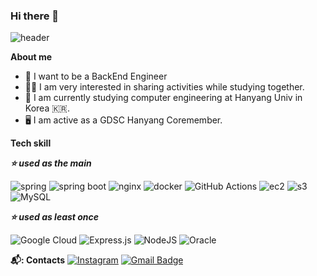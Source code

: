 ### Hi there 👋


![header](https://capsule-render.vercel.app/api?type=rounded&theme=tokyonight&height=100&section=header&text=Welcome%20to%20Dangeunii's%20Github✨&fontSize=30)

**About me**

- 💼 I want to be a BackEnd Engineer
- 👩‍💻 I am very interested in sharing activities while studying together.
- 🦁 I am currently studying computer engineering at Hanyang Univ in Korea 🇰🇷.
- 🖥 ️I am active as a GDSC Hanyang Coremember.


**Tech skill**

***⭐️ used as the main***️

![spring](https://img.shields.io/badge/Spring-6DB33F?style=for-the-badge&logo=Spring&logoColor=white) ![spring boot](https://img.shields.io/badge/springboot-6DB33F?style=for-the-badge&logo=springboot&logoColor=white)
![nginx](https://img.shields.io/badge/nginx-%23009639.svg?style=for-the-badge&logo=nginx&logoColor=white) ![docker](https://img.shields.io/badge/docker-%230db7ed.svg?style=for-the-badge&logo=docker&logoColor=white) ![GitHub Actions](https://img.shields.io/badge/github%20actions-%232671E5.svg?style=for-the-badge&logo=githubactions&logoColor=white)
![ec2](https://img.shields.io/badge/Amazon%20EC2-FF9900?style=for-the-badge&logo=Amazon%20EC2&logoColor=white) ![s3](https://img.shields.io/badge/Amazon%20S3-569A31?style=for-the-badge&logo=Amazon%20S3&logoColor=white) ![MySQL](https://img.shields.io/badge/mysql-%2300f.svg?style=for-the-badge&logo=mysql&logoColor=white)

***⭐️ used as least once️***

![Google Cloud](https://img.shields.io/badge/GoogleCloud-%234285F4.svg?style=for-the-badge&logo=google-cloud&logoColor=white)
![Express.js](https://img.shields.io/badge/express.js-%23404d59.svg?style=for-the-badge&logo=express&logoColor=%2361DAFB) ![NodeJS](https://img.shields.io/badge/node.js-6DA55F?style=for-the-badge&logo=node.js&logoColor=white)
![Oracle](https://img.shields.io/badge/Oracle-F80000?style=for-the-badge&logo=oracle&logoColor=white)


**📬: Contacts**
[![Instagram](http://img.shields.io/badge/-Instagram-black?style=flat&logo=Instagram&link=https://instagram.com/dangeuniii/)](https://instagram.com/dangeuniii) [![Gmail Badge](https://img.shields.io/badge/Gmail-d14836?style=flat-square&logo=Gmail&logoColor=white&link=mailto:impine0.0r@gmail.com)](mailto:impine0.0r@gmail.com)
